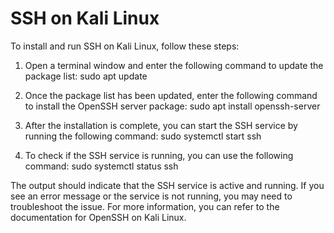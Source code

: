 # SSH on Kali Linux

To install and run SSH on Kali Linux, follow these steps:

1. Open a terminal window and enter the following command to update the package list:
   sudo apt update

2. Once the package list has been updated, enter the following command to install the OpenSSH server package:
   sudo apt install openssh-server

3. After the installation is complete, you can start the SSH service by running the following command:
   sudo systemctl start ssh

4. To check if the SSH service is running, you can use the following command:
   sudo systemctl status ssh

The output should indicate that the SSH service is active and running. If you see an error message or the service is not running, you may need to troubleshoot the issue. For more information, you can refer to the documentation for OpenSSH on Kali Linux.
